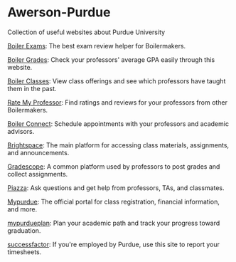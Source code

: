 # Awerson-Purdue

Collection of useful websites about Purdue University

[Boiler Exams](https://www.boilerexams.com/): The best exam review helper for Boilermakers.

[Boiler Grades](https://www.boilergrades.com/): Check your professors' average GPA easily through this website.

[Boiler Classes](https://boilerclasses.com/): View class offerings and see which professors have taught them in the past.

[Rate My Professor](https://www.ratemyprofessors.com/): Find ratings and reviews for your professors from other Boilermakers.

[Boiler Connect](https://www.purdue.edu/boilerconnect/): Schedule appointments with your professors and academic advisors.

[Brightspace](https://purdue.brightspace.com/d2l/login): The main platform for accessing class materials, assignments, and announcements.

[Gradescope](https://www.gradescope.com/): A common platform used by professors to post grades and collect assignments.

[Piazza](https://piazza.com/): Ask questions and get help from professors, TAs, and classmates.

[Mypurdue](https://mypurdue.purdue.edu): The official portal for class registration, financial information, and more.

[mypurdueplan](https://mypurdueplan.purdue.edu/): Plan your academic path and track your progress toward graduation.

[successfactor](https://one.purdue.edu/task/all/successfactors-employee): If you're employed by Purdue, use this site to report your timesheets.


